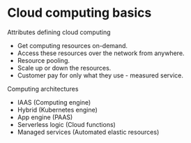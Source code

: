 # Cloud computing basics


Attributes defining cloud computing

* Get computing resources on-demand.
* Access these resources over the network from anywhere.
* Resource pooling.
* Scale up or down the resources.
* Customer pay for only what they use - measured service.

Computing architectures
* IAAS (Computing engine)
* Hybrid (Kubernetes engine)
* App engine (PAAS)
* Serverless logic (Cloud functions)
* Managed services (Automated elastic resources)